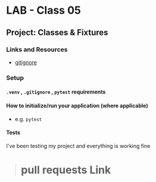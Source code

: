 # LAB - Class 05

## Project: Classes & Fixtures


### Links and Resources

- [gitignore](www.gitignore.io)


### Setup

#### `.venv` , `.gitignore` , `pytest` requirements 


#### How to initialize/run your application (where applicable)

- e.g. `pytest`


#### Tests

I've been testing my project and everything is working fine

> # pull requests Link